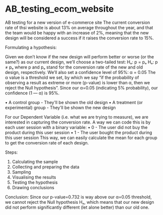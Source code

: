 # AB_testing_ecom_website
AB testing for a new version of e-commerce site
The current conversion rate of thsi website is about 13% on average throughout the year, and that the team would be happy with an increase of 2%, meaning that the new design will be considered a success if it raises the conversion rate to 15%.

Formulating a hypothesis:

Given we don’t know if the new design will perform better or worse (or the same?) as our current design, we’ll choose a two-tailed test:
Hₒ: p = pₒ
Hₐ: p ≠ pₒ
where p and pₒ stand for the conversion rate of the new and old design, respectively. We’ll also set a confidence level of 95%:
α = 0.05
The α value is a threshold we set, by which we say “if the probability of observing a result as extreme or more (p-value) is lower than α, then we reject the Null hypothesis”. Since our α=0.05 (indicating 5% probability), our confidence (1 — α) is 95%.

•	A control group - They'll be shown the old design
•	A treatment (or experimental) group - They'll be shown the new design

For our Dependent Variable (i.e. what we are trying to measure), we are interested in capturing the conversion rate. A way we can code this is by each user session with a binary variable:
•	0 - The user did not buy the product during this user session
•	1 - The user bought the product during this user session
This way, we can easily calculate the mean for each group to get the conversion rate of each design.


Steps:
1.	Calculating the sample
2.	Collecting and preparing the data
3.	Sampling
4.	Visualising the results
5.	Testing the hypothesis
6.	Drawing conclusions

Conclusion: Since our p-value=0.732 is way above our α=0.05 threshold, we cannot reject the Null hypothesis Hₒ, which means that our new design did not perform significantly different (let alone better) than our old one.


